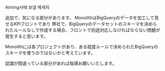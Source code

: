

Aiming사에 보낼 메세지

追加で、気になる部分があります。
MonolithはBigQueryのデータを加工して見せるKPIフロントであり
弊社で、BigQueryのデータセットのスキーマを決められたルールなしで作成する場合、フロントで別途対応しなければならない問題が発生すると思います。

Monolithには各プロジェクトがあり、ある程度ルールで決められたBigQueryのスキーマを使うのではないかと考えています。

認識が間違っている部分があれば指導お願いいたします。